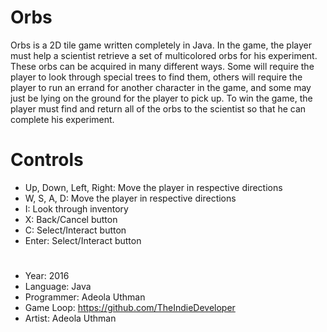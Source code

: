 # Orbs
Orbs is a 2D tile game written completely in Java. In the game, the player must help a scientist retrieve a set of multicolored orbs for his experiment. These orbs can be acquired in many different ways. Some will require the player to look through special trees to find them, others will require the player to run an errand for another character in the game, and some may just be lying on the ground for the player to pick up. To win the game, the player must find and return all of the orbs to the scientist so that he can complete his experiment.

# Controls
- Up, Down, Left, Right: Move the player in respective directions
- W, S, A, D: Move the player in respective directions
- I: Look through inventory
- X: Back/Cancel button
- C: Select/Interact button
- Enter: Select/Interact button 

# 
- Year: 2016
- Language: Java
- Programmer: Adeola Uthman
- Game Loop: https://github.com/TheIndieDeveloper
- Artist: Adeola Uthman
